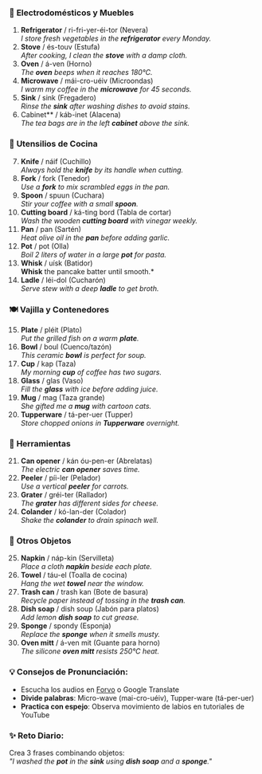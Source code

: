 ### 🍳 **Electrodomésticos y Muebles**
1. **Refrigerator** / ri-fri-yer-éi-tor (Nevera)  
	*I store fresh vegetables in the **refrigerator** every Monday.*
2. **Stove** / és-touv (Estufa)  
	*After cooking, I clean the **stove** with a damp cloth.*
3. **Oven** / á-ven (Horno)  
	*The **oven** beeps when it reaches 180°C.*
4. **Microwave** / mái-cro-uéiv (Microondas)  
	*I warm my coffee in the **microwave** for 45 seconds.*
5. **Sink** / sink (Fregadero)  
	*Rinse the **sink** after washing dishes to avoid stains.*
6. Cabinet** / káb-inet (Alacena)  
	*The tea bags are in the left **cabinet** above the sink.*

### 🥄 **Utensilios de Cocina**
7. **Knife** / náif (Cuchillo)  
	*Always hold the **knife** by its handle when cutting.*
8. **Fork** / fork (Tenedor)  
	*Use a **fork** to mix scrambled eggs in the pan.*
9. **Spoon** / spuun (Cuchara)  
	*Stir your coffee with a small **spoon**.*
10. **Cutting board** / ká-ting bord (Tabla de cortar)  
    *Wash the wooden **cutting board** with vinegar weekly.*
11. **Pan** / pan (Sartén)  
    *Heat olive oil in the **pan** before adding garlic.*
12. **Pot** / pot (Olla)  
    *Boil 2 liters of water in a large **pot** for pasta.*
13. **Whisk** / uísk (Batidor)  
    **Whisk** the pancake batter until smooth.*
14. **Ladle** / léi-dol (Cucharón)  
    *Serve stew with a deep **ladle** to get broth.*

### 🍽️ **Vajilla y Contenedores**
15. **Plate** / pléit (Plato)  
    *Put the grilled fish on a warm **plate**.*
16. **Bowl** / boul (Cuenco/tazón)  
    *This ceramic **bowl** is perfect for soup.*
17. **Cup** / kap (Taza)  
    *My morning **cup** of coffee has two sugars.*
18. **Glass** / glas (Vaso)  
    *Fill the **glass** with ice before adding juice.*
19. **Mug** / mag (Taza grande)  
    *She gifted me a **mug** with cartoon cats.*
20. **Tupperware** / tá-per-uer (Tupper)  
    *Store chopped onions in **Tupperware** overnight.*

### 🔪 **Herramientas**
21. **Can opener** / kán óu-pen-er (Abrelatas)  
    *The electric **can opener** saves time.*
22. **Peeler** / píi-ler (Pelador)  
    *Use a vertical **peeler** for carrots.*
23. **Grater** / gréi-ter (Rallador)  
    *The **grater** has different sides for cheese.*
24. **Colander** / kó-lan-der (Colador)  
    *Shake the **colander** to drain spinach well.*

### 🧂 **Otros Objetos**
25. **Napkin** / náp-kin (Servilleta)  
    *Place a cloth **napkin** beside each plate.*
26. **Towel** / táu-el (Toalla de cocina)  
    *Hang the wet **towel** near the window.*
27. **Trash can** / trash kan (Bote de basura)  
    *Recycle paper instead of tossing in the **trash can**.*
28. **Dish soap** / dish soup (Jabón para platos)  
    *Add lemon **dish soap** to cut grease.*
29. **Sponge** / spondy (Esponja)  
    *Replace the **sponge** when it smells musty.*
30. **Oven mitt** / á-ven mit (Guante para horno)  
    *The silicone **oven mitt** resists 250°C heat.*

### 💡 **Consejos de Pronunciación:**
- Escucha los audios en [Forvo](https://forvo.com/) o Google Translate
- **Divide palabras**: Micro-wave (mai-cro-uéiv), Tupper-ware (tá-per-uer)
- **Practica con espejo**: Observa movimiento de labios en tutoriales de YouTube

### ✨ **Reto Diario:**  
Crea 3 frases combinando objetos:  
*"I washed the **pot** in the **sink** using **dish soap** and a **sponge**."*